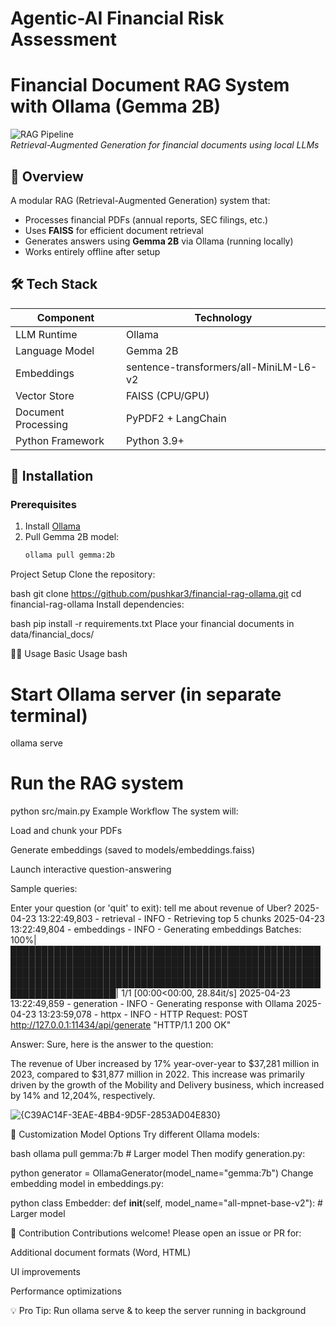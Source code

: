 # Agentic-AI Financial Risk Assessment

# Financial Document RAG System with Ollama (Gemma 2B)

![RAG Pipeline](https://miro.medium.com/v2/resize:fit:1400/1*5ZLci3SuR0zM_QlZOADv8Q.png)  
*Retrieval-Augmented Generation for financial documents using local LLMs*

## 📌 Overview

A modular RAG (Retrieval-Augmented Generation) system that:
- Processes financial PDFs (annual reports, SEC filings, etc.)
- Uses **FAISS** for efficient document retrieval
- Generates answers using **Gemma 2B** via Ollama (running locally)
- Works entirely offline after setup

## 🛠️ Tech Stack

| Component           | Technology                          |
|---------------------|-------------------------------------|
| LLM Runtime         | Ollama                              |
| Language Model      | Gemma 2B                           |
| Embeddings          | sentence-transformers/all-MiniLM-L6-v2 |
| Vector Store        | FAISS (CPU/GPU)                    |
| Document Processing | PyPDF2 + LangChain                 |
| Python Framework    | Python 3.9+                        |

## 🚀 Installation

### Prerequisites
1. Install [Ollama](https://ollama.ai/)
2. Pull Gemma 2B model:
   ```bash
   ollama pull gemma:2b

Project Setup
Clone the repository:

bash
git clone https://github.com/pushkar3/financial-rag-ollama.git
cd financial-rag-ollama
Install dependencies:

bash
pip install -r requirements.txt
Place your financial documents in data/financial_docs/

🏃‍♂️ Usage
Basic Usage
bash
# Start Ollama server (in separate terminal)
ollama serve

# Run the RAG system
python src/main.py
Example Workflow
The system will:

Load and chunk your PDFs

Generate embeddings (saved to models/embeddings.faiss)

Launch interactive question-answering

Sample queries:

Enter your question (or 'quit' to exit): tell me about revenue of Uber?
2025-04-23 13:22:49,803 - retrieval - INFO - Retrieving top 5 chunks
2025-04-23 13:22:49,804 - embeddings - INFO - Generating embeddings
Batches: 100%|█████████████████████████████████████████████████████████████████████████████████████████████████████████████████████████████████████████████████████████████████████████████████████████████████████████████████████████| 1/1 [00:00<00:00, 28.84it/s] 
2025-04-23 13:22:49,859 - generation - INFO - Generating response with Ollama
2025-04-23 13:23:59,078 - httpx - INFO - HTTP Request: POST http://127.0.0.1:11434/api/generate "HTTP/1.1 200 OK"

Answer: Sure, here is the answer to the question:

The revenue of Uber increased by 17% year-over-year to $37,281 million in 2023, compared to $31,877 million in 2022. This increase was primarily driven by the growth of the Mobility and Delivery business, which increased by 14% and 12,204%, respectively.        


![{C39AC14F-3EAE-4BB4-9D5F-2853AD04E830}](https://github.com/user-attachments/assets/bd1f4d67-3118-44f4-8bb0-fb58a8c5c817)

🔧 Customization
Model Options
Try different Ollama models:

bash
ollama pull gemma:7b  # Larger model
Then modify generation.py:

python
generator = OllamaGenerator(model_name="gemma:7b")
Change embedding model in embeddings.py:

python
class Embedder:
    def __init__(self, model_name="all-mpnet-base-v2"):  # Larger model

🤝 Contribution
Contributions welcome! Please open an issue or PR for:

Additional document formats (Word, HTML)

UI improvements

Performance optimizations

💡 Pro Tip: Run ollama serve & to keep the server running in background
